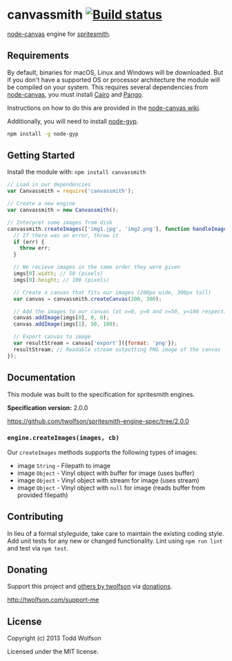 # canvassmith [![Build status](https://travis-ci.org/twolfson/canvassmith.png?branch=master)](https://travis-ci.org/twolfson/canvassmith)

[node-canvas][canvas] engine for [spritesmith][].

[canvas]: https://github.com/Automattic/node-canvas
[spritesmith]: https://github.com/Ensighten/spritesmith

## Requirements
By default, binaries for macOS, Linux and Windows will be downloaded.
But if you don't have a supported OS or processor architecture the module will be compiled on your system.
This requires several dependencies from [node-canvas][canvas], you must install [Cairo][] and [Pango][].

Instructions on how to do this are provided in the [node-canvas wiki][canvas-wiki].

Additionally, you will need to install [node-gyp][].

[Cairo]: http://cairographics.org/
[Pango]: https://pango.gnome.org/
[canvas-wiki]: https://github.com/Automattic/node-canvas/wiki/_pages
[node-gyp]: https://github.com/nodejs/node-gyp

```bash
npm install -g node-gyp
```

## Getting Started
Install the module with: `npm install canvassmith`

```js
// Load in our dependencies
var Canvassmith = require('canvassmith');

// Create a new engine
var canvassmith = new Canvassmith();

// Interpret some images from disk
canvassmith.createImages(['img1.jpg', 'img2.png'], function handleImages (err, imgs) {
  // If there was an error, throw it
  if (err) {
    throw err;
  }

  // We recieve images in the same order they were given
  imgs[0].width; // 50 (pixels)
  imgs[0].height; // 100 (pixels)

  // Create a canvas that fits our images (200px wide, 300px tall)
  var canvas = canvassmith.createCanvas(200, 300);

  // Add the images to our canvas (at x=0, y=0 and x=50, y=100 respectively)
  canvas.addImage(imgs[0], 0, 0);
  canvas.addImage(imgs[1], 50, 100);

  // Export canvas to image
  var resultStream = canvas['export']({format: 'png'});
  resultStream; // Readable stream outputting PNG image of the canvas
});
```

## Documentation
This module was built to the specification for spritesmith engines.

**Specification version:** 2.0.0

https://github.com/twolfson/spritesmith-engine-spec/tree/2.0.0

### `engine.createImages(images, cb)`
Our `createImages` methods supports the following types of images:

- image `String` - Filepath to image
- image `Object` - Vinyl object with buffer for image (uses buffer)
- image `Object` - Vinyl object with stream for image (uses stream)
- image `Object` - Vinyl object with `null` for image (reads buffer from provided filepath)

## Contributing
In lieu of a formal styleguide, take care to maintain the existing coding style. Add unit tests for any new or changed functionality. Lint using `npm run lint` and test via `npm test`.

## Donating
Support this project and [others by twolfson][twolfson-projects] via [donations][twolfson-support-me].

<http://twolfson.com/support-me>

[twolfson-projects]: http://twolfson.com/projects
[twolfson-support-me]: http://twolfson.com/support-me

## License
Copyright (c) 2013 Todd Wolfson

Licensed under the MIT license.
